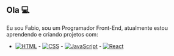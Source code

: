 ## Ola 💻 

Eu sou Fabio, sou um Programador Front-End, atualmente estou aprendendo e criando projetos com:


- [![HTML](https://img.shields.io/badge/HTML-%23E34F26.svg?logo=html5&logoColor=white)](#) - [![CSS](https://img.shields.io/badge/CSS-1572B6?logo=css3&logoColor=fff)](#) - [![JavaScript](https://img.shields.io/badge/JavaScript-F7DF1E?logo=javascript&logoColor=000)](#) - [![React](https://img.shields.io/badge/React-%2320232a.svg?logo=react&logoColor=%2361DAFB)](#)


